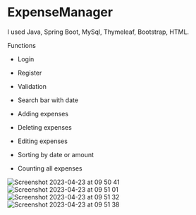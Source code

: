 # ExpenseManager

I used Java, Spring Boot, MySql, Thymeleaf, Bootstrap, HTML.


Functions

- Login

- Register

- Validation

- Search bar with date

- Adding expenses

- Deleting expenses

- Editing expenses

- Sorting by date or amount

- Counting all expenses




![Screenshot 2023-04-23 at 09 50 41](https://user-images.githubusercontent.com/107129687/233827120-3593bb2d-e8ff-422d-8d42-1e83d5edacce.png)
![Screenshot 2023-04-23 at 09 51 01](https://user-images.githubusercontent.com/107129687/233827123-67ecafbe-a222-4c6d-9b4d-a4b8fc8f5e15.png)
![Screenshot 2023-04-23 at 09 51 32](https://user-images.githubusercontent.com/107129687/233827129-d706c072-81c6-48c7-817c-642b18fc5611.png)
![Screenshot 2023-04-23 at 09 51 38](https://user-images.githubusercontent.com/107129687/233827131-529e7091-634d-45cd-8c23-8a9a0d832ff4.png)
